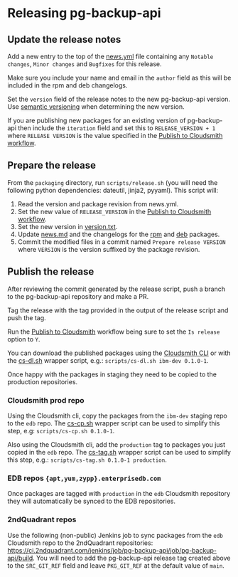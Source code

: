 # Releasing pg-backup-api

## Update the release notes

Add a new entry to the top of the [news.yml](../pg_backup_api/news.yml) file containing any `Notable changes`, `Minor changes` and `Bugfixes` for this release.

Make sure you include your name and email in the `author` field as this will be included in the rpm and deb changelogs.

Set the `version` field of the release notes to the new pg-backup-api version.
Use [semantic versioning](https://semver.org/) when determining the new version.

If you are publishing new packages for an existing version of pg-backup-api then include the `iteration` field and set this to `RELEASE_VERSION + 1` where `RELEASE VERSION` is the value specified in the [Publish to Cloudsmith workflow](../.github/workflows/publish-to-cloudsmith.yml).

## Prepare the release

From the `packaging` directory, run `scripts/release.sh` (you will need the following python dependencies: dateutil, jinja2, pyyaml). This script will:

1. Read the version and package revision from news.yml.
2. Set the new value of `RELEASE_VERSION` in the [Publish to Cloudsmith workflow](../.github/workflows/publish-to-cloudsmith.yml).
3. Set the new version in [version.txt](../pg_backup_api/version.txt).
4. Update [news.md](../pg_backup_api/news.md) and the changelogs for the [rpm](changelogs/rpm.changelog) and [deb](changelogs/deb.changelog) packages.
5. Commit the modified files in a commit named `Prepare release VERSION` where `VERSION` is the version suffixed by the package revision.

## Publish the release

After reviewing the commit generated by the release script, push a branch to the pg-backup-api repository and make a PR.

Tag the release with the tag provided in the output of the release script and push the tag.

Run the [Publish to Cloudsmith](https://github.com/EnterpriseDB/pg-backup-api/actions/workflows/publish-to-cloudsmith.yml) workflow being sure to set the `Is release` option to `Y`.

You can download the published packages using the [Cloudsmith CLI](https://github.com/cloudsmith-io/cloudsmith-cli) or with the [cs-dl.sh](scripts/cs-dl.sh) wrapper script, e.g.: `scripts/cs-dl.sh ibm-dev 0.1.0-1`.

Once happy with the packages in staging they need to be copied to the production repositories.

### Cloudsmith prod repo

Using the Cloudsmith cli, copy the packages from the `ibm-dev` staging repo to the `edb` repo.
The [cs-cp.sh](scripts/cs-cp.sh) wrapper script can be used to simplify this step, e.g: `scripts/cs-cp.sh 0.1.0-1`.

Also using the Cloudsmith cli, add the `production` tag to packages you just copied in the `edb` repo.
The [cs-tag.sh](scripts/cs-tag.sh) wrapper script can be used to simplify this step, e.g.: `scripts/cs-tag.sh 0.1.0-1 production`.

### EDB repos `{apt,yum,zypp}.enterprisedb.com`

Once packages are tagged with `production` in the `edb` Cloudsmith repository they will automatically be synced to the EDB repositories.

### 2ndQuadrant repos

Use the following (non-public) Jenkins job to sync packages from the `edb` Cloudsmith repo to the 2ndQuadrant repositories: https://ci.2ndquadrant.com/jenkins/job/pg-backup-api/job/pg-backup-api/build.
You will need to add the pg-backup-api release tag created above to the `SRC_GIT_REF` field and leave `PKG_GIT_REF` at the default value of `main`.
